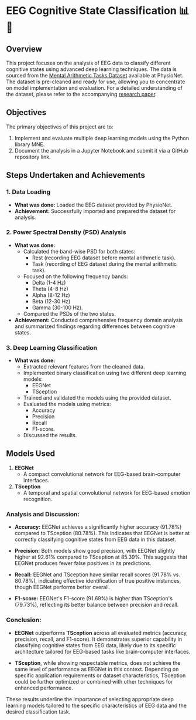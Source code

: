 # EEG Cognitive State Classification 📊🧠

## Overview
This project focuses on the analysis of EEG data to classify different cognitive states using advanced deep learning techniques. The data is sourced from the [Mental Arithmetic Tasks Dataset](https://physionet.org/content/eegmat/1.0.0/) available at PhysioNet. The dataset is pre-cleaned and ready for use, allowing you to concentrate on model implementation and evaluation. For a detailed understanding of the dataset, please refer to the accompanying [research paper](https://www.mdpi.com/2306-5729/4/1/14).

## Objectives
The primary objectives of this project are to:
1. Implement and evaluate multiple deep learning models using the Python library MNE.
2. Document the analysis in a Jupyter Notebook and submit it via a GitHub repository link.

## Steps Undertaken and Achievements

### 1. Data Loading
- **What was done:** Loaded the EEG dataset provided by PhysioNet.
- **Achievement:** Successfully imported and prepared the dataset for analysis.

### 2. Power Spectral Density (PSD) Analysis
- **What was done:** 
  - Calculated the band-wise PSD for both states:
    - Rest (recording EEG dataset before mental arithmetic task).
    - Task (recording of EEG dataset during the mental arithmetic task).
  - Focused on the following frequency bands:
    - Delta (1-4 Hz)
    - Theta (4-8 Hz)
    - Alpha (8-12 Hz)
    - Beta (12-30 Hz)
    - Gamma (30-100 Hz).
  - Compared the PSDs of the two states.
- **Achievement:** Conducted comprehensive frequency domain analysis and summarized findings regarding differences between cognitive states.

### 3. Deep Learning Classification
- **What was done:**
  - Extracted relevant features from the cleaned data.
  - Implemented binary classification using two different deep learning models:
    - EEGNet
    - TSception
  - Trained and validated the models using the provided dataset.
  - Evaluated the models using metrics:
    - Accuracy
    - Precision
    - Recall
    - F1-score.
  - Discussed the results.

## Models Used
1. **EEGNet**
   - A compact convolutional network for EEG-based brain-computer interfaces.
2. **TSception**
   - A temporal and spatial convolutional network for EEG-based emotion recognition.

### Analysis and Discussion:
- **Accuracy:** EEGNet achieves a significantly higher accuracy (91.78%) compared to TSception (80.78%). This indicates that EEGNet is better at correctly classifying cognitive states from EEG data in this dataset.
  
- **Precision:** Both models show good precision, with EEGNet slightly higher at 92.61% compared to TSception at 85.39%. This suggests that EEGNet produces fewer false positives in its predictions.
  
- **Recall:** EEGNet and TSception have similar recall scores (91.78% vs. 80.78%), indicating effective identification of true positive instances, though EEGNet performs better overall.
  
- **F1-score:** EEGNet's F1-score (91.69%) is higher than TSception's (79.73%), reflecting its better balance between precision and recall.

### Conclusion:
- **EEGNet** outperforms **TSception** across all evaluated metrics (accuracy, precision, recall, and F1-score). It demonstrates superior capability in classifying cognitive states from EEG data, likely due to its specific architecture tailored for EEG-based tasks like brain-computer interfaces.
  
- **TSception**, while showing respectable metrics, does not achieve the same level of performance as EEGNet in this context. Depending on specific application requirements or dataset characteristics, TSception could be further optimized or combined with other techniques for enhanced performance.

These results underline the importance of selecting appropriate deep learning models tailored to the specific characteristics of EEG data and the desired classification task.
